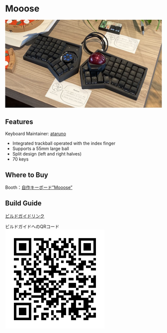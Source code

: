 # Mooose

![Mooose_image](https://github.com/ataruno/Mooose/blob/main/image/Mooose_1.jpg)

## Features
Keyboard Maintainer: [ataruno](https://github.com/ataruno)  
* Integrated trackball operated with the index finger  
* Supports a 55mm large ball  
* Split design (left and right halves)  
* 70 keys  

## Where to Buy
Booth：[自作キーボード”Mooose”](https://ataruno.booth.pm/items/5795449)

## Build Guide
[ビルドガイドリンク](https://github.com/ataruno/Mooose/blob/main/build_guide/build_guide.md)

ビルドガイドへのQRコード  
![ ](https://github.com/ataruno/Mooose/blob/main/image/Mooose%E3%83%93%E3%83%AB%E3%83%89%E3%82%AC%E3%82%A4%E3%83%89%E3%81%AEQR%E3%82%B3%E3%83%BC%E3%83%89.png)
